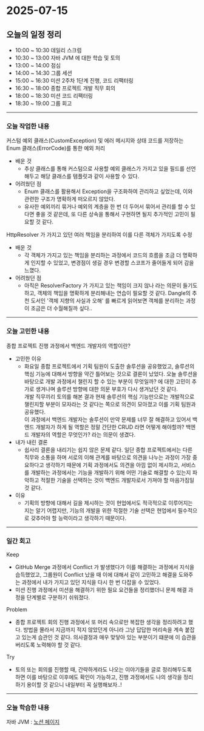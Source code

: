 # 2025-07-15

## 오늘의 일정 정리

- 10:00 ~ 10:30 데일리 스크럼
- 10:30 ~ 13:00 자바 JVM 에 대한 학습 및 토의
- 13:00 ~ 14:00 점심
- 14:00 ~ 14:30 그룹 세션
- 15:00 ~ 16:30 미션 2주차 1단계 진행, 코드 리팩터링
- 16:30 ~ 18:00 종합 프로젝트 개발 직무 회의
- 18:00 ~ 18:30 미션 코드 리팩터링
- 18:30 ~ 19:00 그룹 회고

---

### 오늘 작업한 내용

커스텀 예외 클래스(CustomException) 및 에러 메시지와 상태 코드를 저장하는 Enum 클래스(ErrorCode)를 통한 예외 처리

- 배운 것
    - 추상 클래스를 통해 커스텀으로 사용할 예외 클래스가 가지고 있을 필드를 선언해두고 해당 클래스를 템플릿과 같이 사용할 수 있다.
- 어려웠던 점
    - Enum 클래스를 활용해서 Exception을 구조화하여 관리하고 싶었는데, 이와 관련한 구조가 명확하게 떠오르지 않았다.
    - 유사한 예외끼리 묶거나 예외의 계층을 한 번 더 두어서 묶어서 관리를 할 수 있다면 좋을 것 같은데, 또 다른 상속을 통해서 구현하면 될지 추가적인 고민이 필요할 것 같다.

HttpResolver 가 가지고 있던 여러 책임을 분리하여 이를 다른 객체가 가지도록 수정

- 배운 것
    - 각 객체가 가지고 있는 책임을 분리하는 과정에서 코드의 흐름을 조금 더 명확하게 인지할 수 있었고, 변경점이 생길 경우 변경할 스코프가 줄어들게 되어 감을 느꼈다.
- 어려웠던 점
    - 아직은 ResolverFactory 가 가지고 있는 책임이 크지 않나 라는 의문이 들기도 하고, 객체의 책임을 명확하게 분리해내는 연습이 필요할 것 같다. Dangle의 추천 도서인 '객체 지향의 사실과
      오해' 를 빠르게 읽어보면 객체를 분리하는 과정이 조금은 더 수월해질까 싶다..

---

### 오늘 고민한 내용

종합 프로젝트 진행 과정에서 백엔드 개발자의 역할이란?

- 고민한 이유
    - 화요일 종합 프로젝트에서 기획 팀원이 도출한 솔루션을 공유했었고, 솔루션의 핵심 기능에 대해서 방향을 약간 틀어보는 것으로 결론이 났었다. 오늘 솔루션을 바탕으로 개발 과정에서 챌린지 할 수 있는 부분이
      무엇일까? 에 대한 고민이 추가로 생겨나며 솔루션 방향에 대한 의문 부호가 다시 생겨났던 것 같다.  
      개발 직무끼리 토의를 해본 결과 현재 솔루션의 핵심 기능만으로는 개발적으로 챌린지할 부분이 모자라는 것 같다는 쪽으로 의견이 모아졌고 이를 기획 팀원과 공유했다.  
      이 과정에서 백엔드 개발자는 솔루션이 만약 문제를 너무 잘 해결하고 있어서 백엔드 개발자가 하게 될 역할은 정말 간단한 CRUD 라면 어떻게 해야할까? 백엔드 개발자의 역할은 무엇인가? 라는 의문이
      생겼다.
- 내가 내린 결론
    - 쉽사리 결론을 내리기는 쉽지 않은 문제 같다. 일단 종합 프로젝트에서는 다른 직무와 소통을 하며 서로의 이해 관계를 바탕으로 의견을 나누는 과정이 가장 중요하다고 생각하기 때문에 기획 과정에서도 의견을
      아낌 없이 제시하고, 서비스를 개발하는 과정에서는 기능을 개발하기 위해 어떤 기술로 해결할 수 있는지 파악하고 적절한 기술을 선택하는 것이 백엔드 개발자로서 가져야 할 마음가짐일 것 같다.
- 이유
    - 기획의 방향에 대해서 길을 제시하는 것이 현업에서도 적극적으로 이루어지는지는 알기 어렵지만, 기능의 개발을 위한 적절한 기술 선택은 현업에서 필수적으로 갖추어야 할 능력이라고 생각하기 때문이다.

--- 

### 일간 회고

Keep

- GitHub Merge 과정에서 Conflict 가 발생했다가 이를 해결하는 과정에서 지식을 습득했었고, 그룹원이 Conflict 났을 때 이에 대해서 같이 고민하고 해결을 도와주는 과정에서 내가 가지고 있던 지식을 다시 한 번 다잡을 수 있었다.
- 미션 진행 과정에서 미션을 해결하기 위한 필요 요건들을 정리했더니 문제 해결 과정을 단계별로 구분하기 쉬워졌다.

Problem

- 종합 프로젝트 회의 진행 과정에서 또 머리 속으로만 복잡한 생각을 정리하려고 했다. 방법을 몰라서 지금까지 적지 않았던게 아니라 그냥 답답한 머리속을 계속 붙잡고 있는게 습관인 것 같다. 의사결정과 매우 맞닿아 있는 부분이기 떄문에 이 습관을 버리도록 노력해야 할 것 같다.

Try

- 토의 또는 회의를 진행할 때, 간략하게라도 나오는 이야기들을 글로 정리해두도록 하면 이를 바탕으로 이후에도 확인이 가능하고, 진행 과정에서도 나의 생각을 정리하기 용이할 것 같으니 내일부터 꼭 실행해보자..!

--- 

### 오늘 학습한 내용

자바 JVM : [노션 페이지](https://tidal-tub-cac.notion.site/2025-07-16-232e569146a68000889fdf122708d662)
